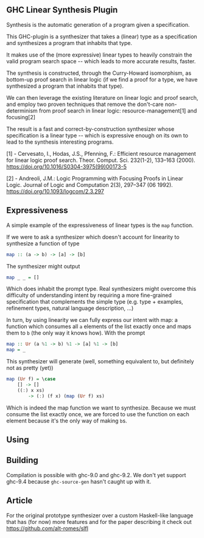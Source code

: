 ## GHC Linear Synthesis Plugin

Synthesis is the automatic generation of a program given a specification.

This GHC-plugin is a synthesizer that takes a (linear) type as a specification
and synthesizes a program that inhabits that type.

It makes use of the (more expressive) linear types to heavily constrain the
valid program search space -- which leads to more accurate results, faster.

The synthesis is constructed, through the Curry-Howard isomorphism, as bottom-up
proof search in linear logic (if we find a proof for a type, we have
synthesized a program that inhabits that type).

We can then leverage the existing literature on linear logic and proof search,
and employ two proven techniques that remove the don't-care non-determinism
from proof search in linear logic: resource-management[1] and focusing[2]

The result is a fast and correct-by-construction synthesizer whose specification
is a linear type -- which is expressive enough on its own to lead to the
synthesis interesting programs.

[1] - Cervesato, I., Hodas, J.S., Pfenning, F.: Efficient resource management for linear logic proof search. Theor. Comput. Sci. 232(1-2), 133–163 (2000). https://doi.org/10.1016/S0304-3975(99)00173-5

[2] - Andreoli, J.M.: Logic Programming with Focusing Proofs in Linear Logic. Journal of Logic and Computation 2(3), 297–347 (06 1992). https://doi.org/10.1093/logcom/2.3.297

## Expressiveness

A simple example of the expressiveness of linear types is the `map` function.

If we were to ask a synthesizer which doesn't account for linearity to
synthesize a function of type
```hs
map :: (a -> b) -> [a] -> [b]
```
The synthesizer might output
```hs
map _ _ = []
``` 
Which does inhabit the prompt type. Real synthesizers might overcome this
difficulty of understanding intent by requiring a more fine-grained
specification that complements the simple type (e.g. type + examples, refinement
types, natural language description, ...)

In turn, by using linearity we can fully express our intent with map: a function
which consumes all `a` elements of the list exactly once and maps them to `b`
(the only way it knows how). With the prompt
```hs
map :: Ur (a %1 -> b) %1 -> [a] %1 -> [b]
map = _
```
This synthesizer will generate (well, something equivalent to, but definitely
not as pretty (yet))
```hs
map (Ur f) = \case
    [] -> []
    ((:) x xs)
        -> (:) (f x) (map (Ur f) xs)
```
Which is indeed the map function we want to synthesize. Because we must consume
the list exactly once, we are forced to use the function on each element because
it's the only way of making `b`s.


## Using


## Building

Compilation is possible with ghc-9.0 and ghc-9.2.
We don't yet support ghc-9.4 because `ghc-source-gen` hasn't caught up with it.

## Article

For  the original prototype synthesizer over a custom Haskell-like language that
has (for now) more features and for the paper describing it check out https://github.com/alt-romes/slfl
